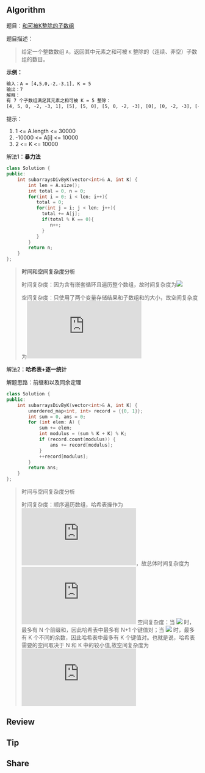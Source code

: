 ## Algorithm

题目：[和可被K整除的子数组]( https://leetcode-cn.com/problems/subarray-sums-divisible-by-k/ )

题目描述：

>  给定一个整数数组 `A`，返回其中元素之和可被 `K` 整除的（连续、非空）子数组的数目。 

**示例：**

```tex
输入：A = [4,5,0,-2,-3,1], K = 5
输出：7
解释：
有 7 个子数组满足其元素之和可被 K = 5 整除：
[4, 5, 0, -2, -3, 1], [5], [5, 0], [5, 0, -2, -3], [0], [0, -2, -3], [-2, -3]
```


提示：

1. 1 <= A.length <= 30000
2. -10000 <= A[i] <= 10000
3. 2 <= K <= 10000

解法1：**暴力法**

```c++
class Solution {
public:
    int subarraysDivByK(vector<int>& A, int K) {
        int len = A.size();
        int total = 0, n = 0;
        for(int i = 0; i < len; i++){
           total = 0;
           for(int j = i; j < len; j++){
             total += A[j];
             if(total % K == 0){
                n++;
             }
           }
        }
		return n;
    }
};
```

> **时间和空间复杂度分析**
>
> 时间复杂度：因为含有嵌套循环且遍历整个数组，故时间复杂度为![](https://latex.codecogs.com/gif.latex?O(n^{2}))
>
> 空间复杂度：只使用了两个变量存储结果和子数组和的大小，故空间复杂度为![](https://latex.codecogs.com/gif.latex?O(1))

解法2：**哈希表+逐一统计**

解题思路：前缀和以及同余定理

```c++
class Solution {
public:
    int subarraysDivByK(vector<int>& A, int K) {
        unordered_map<int, int> record = {{0, 1}};
        int sum = 0, ans = 0;
        for (int elem: A) {
            sum += elem;
            int modulus = (sum % K + K) % K;
            if (record.count(modulus)) {
                ans += record[modulus];
            }
            ++record[modulus];
        }
        return ans;
    }
};
```
> 时间与空间复杂度分析
>
> 时间复杂度：顺序遍历数组，哈希表操作为![](https://latex.codecogs.com/gif.latex?O(1))，故总体时间复杂度为![](https://latex.codecogs.com/gif.latex?O(n))
> 空间复杂度：当 ![](https://latex.codecogs.com/gif.latex?N&space;\leq&space;K) 时，最多有 N 个前缀和，因此哈希表中最多有 N+1 个键值对；当  ![](https://latex.codecogs.com/gif.latex?N&space;>&space;K) 时，最多有 K 个不同的余数，因此哈希表中最多有 K 个键值对。也就是说，哈希表需要的空间取决于 N 和 K 中的较小值,故空间复杂度为![](https://latex.codecogs.com/gif.latex?O(min(N,&space;K)))

## Review

## Tip

## Share
